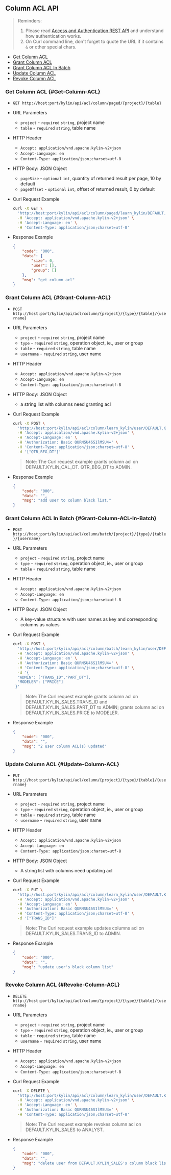 ## Column ACL API

> Reminders:
>
> 1. Please read [Access and Authentication REST API](../authentication.en.md) and understand how authentication works.
> 2. On Curl command line, don't forget to quote the URL if it contains `&` or other special chars.



* [Get Column ACL](#Get-Column-ACL)
* [Grant Column ACL](#Grant-Column-ACL)
* [Grant Column ACL In Batch](#Grant-Column-ACL-In-Batch)
* [Update Column ACL](#Update-Column-ACL)
* [Revoke Column ACL](#Revoke-Column-ACL)



### Get Column ACL {#Get-Column-ACL}

- `GET http://host:port/kylin/api/acl/column/paged/{project}/{table}`


- URL Parameters
  - `project` - `required` `string`, project name
  - `table` - `required` `string`, table name


- HTTP Header
  - `Accept: application/vnd.apache.kylin-v2+json`
  - `Accept-Language: en`
  - `Content-Type: application/json;charset=utf-8`


- HTTP Body: JSON Object
  - `pageSize` - `optional` `int`, quantity of returned result per page, 10 by default
  - `pageOffset` - `optional` `int`, offset of returned result, 0 by default


- Curl Request Example

  ```sh
  curl -X GET \
    'http://host:port/kylin/api/acl/column/paged/learn_kylin/DEFAULT.KYLIN_CAL_DT' \
    -H 'Accept: application/vnd.apache.kylin-v2+json' \
    -H 'Accept-Language: en' \
    -H 'Content-Type: application/json;charset=utf-8'
  ```

- Response Example

  ```JSON
  {
      "code": "000",
      "data": {
          "size": 0,
          "user": [],
          "group": []
      },
      "msg": "get column acl"
  }
  ```



### Grant Column ACL {#Grant-Column-ACL}

- `POST http://host:port/kylin/api/acl/column/{project}/{type}/{table}/{username}`

- URL Parameters
  - `project` - `required` `string`, project name
  - `type` - `required` `string`, operation object, ie., user or group
  - `table` - `required` `string`, table name
  - `username` - `required` `string`, user name

- HTTP Header
  - `Accept: application/vnd.apache.kylin-v2+json`
  - `Accept-Language: en`
  - `Content-Type: application/json;charset=utf-8`


- HTTP Body: JSON Object
  - a string list with columns need granting acl


- Curl Request Example

  ```sh
  curl -X POST \
    'http://host:port/kylin/api/acl/column/learn_kylin/user/DEFAULT.KYLIN_CAL_DT/ADMIN' \
    -H 'Accept: application/vnd.apache.kylin-v2+json' \
    -H 'Accept-Language: en' \
    -H 'Authorization: Basic QURNSU46S1lMSU4=' \
    -H 'Content-Type: application/json;charset=utf-8' \
    -d '["QTR_BEG_DT"]'
  ```

  > Note: The Curl request example grants  column acl on DEFAULT.KYLIN_CAL_DT. QTR_BEG_DT  to ADMIN.


- Response Example

  ```JSON
  {
      "code": "000",
      "data": "",
      "msg": "add user to column black list."
  }
  ```



### Grant Column ACL In Batch {#Grant-Column-ACL-In-Batch}

- `POST http://host:port/kylin/api/acl/column/batch/{project}/{type}/{table}/{username}`


- URL Parameters
  - `project` - `required` `string`, project name
  - `type` - `required` `string`, operation object, ie., user or group
  - `table` - `required` `string`, table name


- HTTP Header
  - `Accept: application/vnd.apache.kylin-v2+json`
  - `Accept-Language: en`
  - `Content-Type: application/json;charset=utf-8`


- HTTP Body: JSON Object
  - A key-value structure with user names as key and corresponding columns as values


- Curl Request Example

  ```sh
  curl -X POST \
    'http://host:port/kylin/api/acl/column/batch/learn_kylin/user/DEFAULT.KYLIN_SALES' \
    -H 'Accept: application/vnd.apache.kylin-v2+json' \
    -H 'Accept-Language: en' \
    -H 'Authorization: Basic QURNSU46S1lMSU4=' \
    -H 'Content-Type: application/json;charset=utf-8' \
    -d '{
    "ADMIN": ["TRANS_ID","PART_DT"],
    "MODELER": ["PRICE"]
   }'
  ```

  > Note: The Curl request example grants column acl on DEFAULT.KYLIN_SALES.TRANS_ID and DEFAULT.KYLIN_SALES.PART_DT to ADMIN; grants column acl on DEFAULT.KYLIN_SALES.PRICE to MODELER.


- Response Example

  ```JSON
  {
      "code": "000",
      "data": "",
      "msg": "2 user column ACL(s) updated"
  }
  ```



### Update Column ACL {#Update-Column-ACL}

- `PUT http://host:port/kylin/api/acl/column/{project}/{type}/{table}/{username}`

- URL Parameters
  - `project` - `required` `string`, project name
  - `type` - `required` `string`, operation object, ie., user or group
  - `table` - `required` `string`, table name
  - `username` - `required` `string`, user name

- HTTP Header
  - `Accept: application/vnd.apache.kylin-v2+json`
  - `Accept-Language: en`
  - `Content-Type: application/json;charset=utf-8`


- HTTP Body: JSON Object
  - A string list with columns need updating acl


- Curl Request Example

  ```sh
  curl -X PUT \
    'http://host:port/kylin/api/acl/column/learn_kylin/user/DEFAULT.KYLIN_SALES/ADMIN' \
    -H 'Accept: application/vnd.apache.kylin-v2+json' \
    -H 'Accept-Language: en' \
    -H 'Authorization: Basic QURNSU46S1lMSU4=' \
    -H 'Content-Type: application/json;charset=utf-8' \
    -d '["TRANS_ID"]'
  ```

  > Note: The Curl request example updates columns acl on DEFAULT.KYLIN_SALES.TRANS_ID to ADMIN.


- Response Example

  ```JSON
  {
      "code": "000",
      "data": "",
      "msg": "update user's black column list"
  }
  ```



### Revoke Column ACL {#Revoke-Column-ACL}

- `DELETE  http://host:port/kylin/api/acl/column/{project}/{type}/{table}/{username}`

- URL Parameters
  - `project` - `required` `string`, project name
  - `type` - `required` `string`, operation object, ie., user or group
  - `table` - `required` `string`, table name
  - `username` - `required` `string`, user name

- HTTP Header
  - `Accept: application/vnd.apache.kylin-v2+json`
  - `Accept-Language: en`
  - `Content-Type: application/json;charset=utf-8`


- Curl Request Example

  ```sh
  curl -X DELETE \
    'http://host:port/kylin/api/acl/column/learn_kylin/user/DEFAULT.KYLIN_SALES/ANALYST' \
    -H 'Accept: application/vnd.apache.kylin-v2+json' \
    -H 'Accept-Language: en' \
    -H 'Authorization: Basic QURNSU46S1lMSU4=' \
    -H 'Content-Type: application/json;charset=utf-8'
  ```

  > Note: The Curl request example revokes column acl on DEFAULT.KYLIN_SALES to  ANALYST.

- Response Example

  ```JSON
  {
      "code": "000",
      "data": "",
      "msg": "delete user from DEFAULT.KYLIN_SALES's column black list"
  }
  ```
